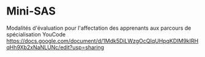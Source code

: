 # Mini-SAS
Modalités d'évaluation pour l'affectation des apprenants aux parcours de spécialisation YouCode
https://docs.google.com/document/d/1Mdk5DiLWzgOcQIqUHpqKDIM9kIRHqHh9Xb2xNaNLUNc/edit?usp=sharing
